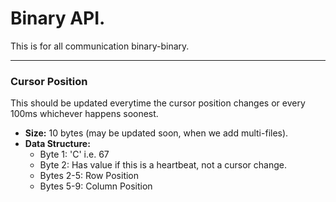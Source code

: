 # Binary API.
This is for all communication binary-binary.

---
### Cursor Position
This should be updated everytime the cursor position changes or every 100ms whichever happens soonest.

* **Size:** 10 bytes (may be updated soon, when we add multi-files).
* **Data Structure:** 
  * Byte 1: 'C' i.e. 67
  * Byte 2: Has value if this is a heartbeat, not a cursor change.
  * Bytes 2-5: Row Position
  * Bytes 5-9: Column Position